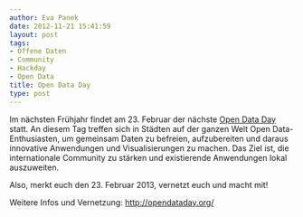 ```yaml
---
author: Eva Panek
date: 2012-11-21 15:41:59
layout: post
tags:
- Offene Daten
- Community
- Hackday
- Open Data
title: Open Data Day
type: post
---
```


Im nächsten Frühjahr findet am 23. Februar der nächste [Open Data Day](http://opendataday.org/) statt. An diesem Tag treffen sich in Städten auf der ganzen Welt Open Data-Enthusiasten, um gemeinsam Daten zu befreien, aufzubereiten und daraus innovative Anwendungen und Visualisierungen zu machen. Das Ziel ist, die internationale Community zu stärken und existierende Anwendungen lokal auszuweiten.

Also, merkt euch den 23. Februar 2013, vernetzt euch und macht mit!

Weitere Infos und Vernetzung: <http://opendataday.org/>